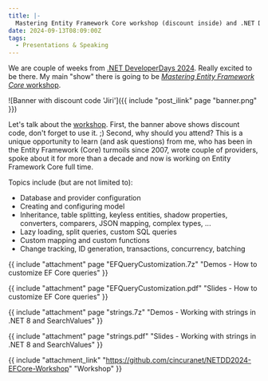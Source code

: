 ```yaml
---
title: |-
  Mastering Entity Framework Core workshop (discount inside) and .NET DeveloperDays 2024
date: 2024-09-13T08:09:00Z
tags:
  - Presentations & Speaking
---
```

We are couple of weeks from [.NET DeveloperDays 2024][1]. Really excited to be there. My main "show" there is going to be [_Mastering Entity Framework Core_ workshop][2].

<!-- excerpt -->

![Banner with discount code 'Jiri']({{ include "post_ilink" page "banner.png" }})

Let's talk about the [workshop][2]. First, the banner above shows discount code, don't forget to use it. ;) Second, why should you attend? This is a unique opportunity to learn (and ask questions) from me, who has been in the Entity Framework (Core) turmoils since 2007, wrote couple of providers, spoke about it for more than a decade and now is working on Entity Framework Core full time.

Topics include (but are not limited to):
* Database and provider configuration
* Creating and configuring model
* Inheritance, table splitting, keyless entities, shadow properties, converters, comparers, JSON mapping, complex types, ...
* Lazy loading, split queries, custom SQL queries
* Custom mapping and custom functions
* Change tracking, ID generation, transactions, concurrency, batching  

{{ include "attachment" page "EFQueryCustomization.7z" "Demos - How to customize EF Core queries" }}

{{ include "attachment" page "EFQueryCustomization.pdf" "Slides - How to customize EF Core queries" }}

{{ include "attachment" page "strings.7z" "Demos - Working with strings in .NET 8 and SearchValues" }}

{{ include "attachment" page "strings.pdf" "Slides - Working with strings in .NET 8 and SearchValues" }}

{{ include "attachment_link" "https://github.com/cincuranet/NETDD2024-EFCore-Workshop" "Workshop" }}

[1]: https://developerdays.eu/warsaw/
[2]: https://developerdays.eu/warsaw/mastering-entity-framework-core/